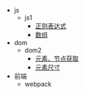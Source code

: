 * js
  * js1
    * [正则表达式](01_js/正则表达式)
    * [数组](01_js/数组)
* dom
  * dom2
    * [元素、节点获取](01_js-dom-webapis/元素、节点获取)
    * [元素尺寸](01_js-dom-webapis/元素尺寸)
* 前端
  * webpack